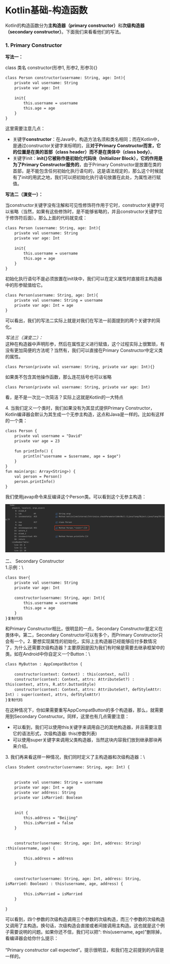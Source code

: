 # Kotlin基础-构造函数

Kotlin的构造函数分为**主构造器（primary constructor）**&#x548C;**次级构造器（secondary constructor）**。下面我们来看看他们的写法。

### 1. Primary Constructor

**写法一：**

class 类名 constructor(形参1, 形参2, 形参3){}

```
class Person constructor(username: String, age: Int){
	private val username: String
	private var age: Int

	init{
		this.username = username
		this.age = age
	}
}
```

这里需要注意几点：

* 关键字**constructor**：在Java中，构造方法名须和类名相同；而在Kotlin中，是通过constructor关键字来标明的，且**对于Primary Constructor而言，它的位置是在类的首部（class header）而不是在类体中（class body）**。
* 关键字init：**init{}它被称作是初始化代码块（Initializer Block），它的作用是为了Primary Constructor服务的**，由于Primary Constructor是放置在类的首部，是不能包含任何初始化执行语句的，这是语法规定的，那么这个时候就有了init的用武之地，我们可以把初始化执行语句放置在此处，为属性进行赋值。

**写法二（演变一）：**

当constructor关键字没有注解和可见性修饰符作用于它时，constructor关键字可以省略（当然，如果有这些修饰时，是不能够省略的，并且constructor关键字位于修饰符后面）。那么上面的代码就变成：

```
class Person (username: String, age: Int){
    private val username: String
    private var age: Int

    init{
	    this.username = username
	    this.age = age
    }
}
```

初始化执行语句不是必须放置在init块中，我们可以在定义属性时直接将主构造器中的形参赋值给它。

```
class Person(username: String, age: Int){
    private val username: String = username
    private var age: Int = age
}
```

可以看出，我们的写法二实际上就是对我们在写法一前面提到的两个关键字的简化。

_写法三（演变二）：_\
这种在构造器中声明形参，然后在属性定义进行赋值，这个过程实际上很繁琐，有没有更加简便的方法呢？当然有，我们可以直接在Primary Constructor中定义类的属性。

```
class Person(private val username: String, private var age: Int){}
```

如果类不包含其他操作函数，那么连花括号也可以省略

```
class Person(private val username: String, private var age: Int)
```

看，是不是一次比一次简洁？实际上这就是Kotlin的一大特点

4\.    当我们定义一个类时，我们如果没有为其显式提供Primary Constructor，Kotlin编译器会默认为其生成一个无参主构造，这点和Java是一样的。比如有这样的一个类：

```
class Person {
    private val username = "David"
    private var age = 23

    fun printInfo() {
        println("username = $username, age = $age")
    }
}
fun main(args: Array<String>) {
    val person = Person()
    person.printInfo()
}
```

我们使用javap命令来反编译这个Person类。可以看到这个无参主构造：

![](<../../.gitbook/assets/image (143).png>)

二、 Secondary Constructor\
1.示例：\


```
class User{
	private val username: String
	private var age: Int
		
	constructor(username: String, age: Int){
	    this.username = username
	    this.age = age
	}
}复制代码
```

和Primary Constructor相比，很明显的一点，Secondary Constructor是定义在类体中。第二，Secondary Constructor可以有多个，而Primary Constructor只会有一个。2. 要想实现属性的初始化，实际上主构造器已经能够应付多数情况了，为什么还需要次级构造器？主要原因是因为我们有时候是需要去继承框架中的类。如在Android中你自定义一个Button：\


```
class MyButton : AppCompatButton {

    constructor(context: Context) : this(context, null)
    constructor(context: Context, attrs: AttributeSet?) : this(context, attrs, R.attr.buttonStyle)
    constructor(context: Context, attrs: AttributeSet?, defStyleAttr: Int) : super(context, attrs, defStyleAttr)
}复制代码
```

在这种情况下，你如果需要重写AppCompatButton的多个构造器，那么，就需要用到Secondary Constructor。同样，这里也有几点需要注意：

* 可以看到，我们可以使用this关键字来调用自己的其他构造器，并且需要注意它的语法形式，次级构造器: this(参数列表)
* 可以使用super关键字来调用父类构造器，当然这块内容我们放到继承那块再来介绍。

3\. 我们再来看这样一种情况，我们同时定义了主构造器和次级构造器：\


```
class Student constructor(username: String, age: Int) {


    private val username: String = username
    private var age: Int = age
    private var address: String
    private var isMarried: Boolean


    init {
        this.address = "Beijing"
        this.isMarried = false
    }


    constructor(username: String, age: Int, address: String) :this(username, age) {

        this.address = address
    }


    constructor(username: String, age: Int, address: String, isMarried: Boolean) : this(username, age, address) {

        this.isMarried = isMarried
    }

}
```

可以看到，四个参数的次级构造调用三个参数的次级构造，而三个参数的次级构造又调用了主构造。换句话，次级构造会直接或者间接调用主构造。这也就是这个例子需要说明的问题。如果你还不信，我们可以把“: this(username, age)”删除掉，看编译器会给你什么提示：\
<img src="https://user-gold-cdn.xitu.io/2018/10/10/1665d87fe3b3b1d3?imageView2/0/w/1280/h/960/format/webp/ignore-error/1" alt="" data-size="original">\
“Primary constructor call expected”。提示很明显，和我们在之前提到的内容是一样的。
